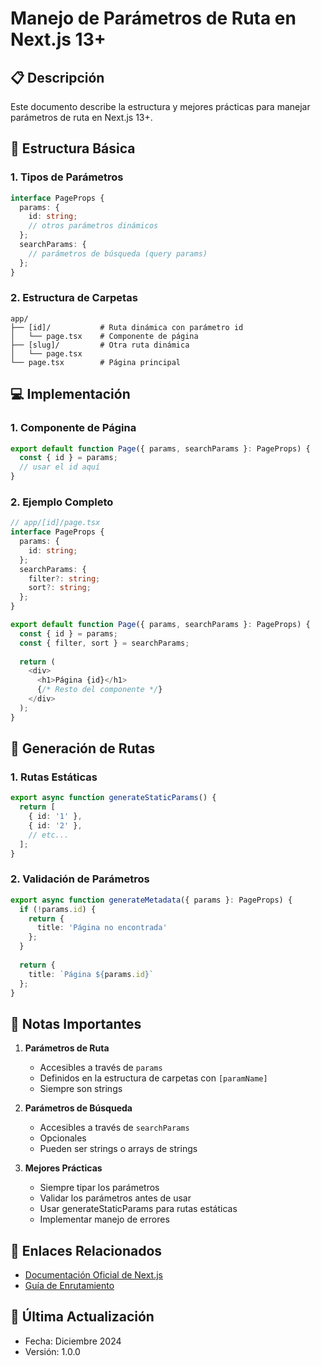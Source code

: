 # Manejo de Parámetros de Ruta en Next.js 13+

## 📋 Descripción
Este documento describe la estructura y mejores prácticas para manejar parámetros de ruta en Next.js 13+.

## 🎯 Estructura Básica

### 1. Tipos de Parámetros
```typescript
interface PageProps {
  params: {
    id: string;
    // otros parámetros dinámicos
  };
  searchParams: {
    // parámetros de búsqueda (query params)
  };
}
```

### 2. Estructura de Carpetas
```
app/
├── [id]/           # Ruta dinámica con parámetro id
│   └── page.tsx    # Componente de página
├── [slug]/         # Otra ruta dinámica
│   └── page.tsx
└── page.tsx        # Página principal
```

## 💻 Implementación

### 1. Componente de Página
```typescript
export default function Page({ params, searchParams }: PageProps) {
  const { id } = params;
  // usar el id aquí
}
```

### 2. Ejemplo Completo
```typescript
// app/[id]/page.tsx
interface PageProps {
  params: {
    id: string;
  };
  searchParams: {
    filter?: string;
    sort?: string;
  };
}

export default function Page({ params, searchParams }: PageProps) {
  const { id } = params;
  const { filter, sort } = searchParams;
  
  return (
    <div>
      <h1>Página {id}</h1>
      {/* Resto del componente */}
    </div>
  );
}
```

## 🔄 Generación de Rutas

### 1. Rutas Estáticas
```typescript
export async function generateStaticParams() {
  return [
    { id: '1' },
    { id: '2' },
    // etc...
  ];
}
```

### 2. Validación de Parámetros
```typescript
export async function generateMetadata({ params }: PageProps) {
  if (!params.id) {
    return {
      title: 'Página no encontrada'
    };
  }
  
  return {
    title: `Página ${params.id}`
  };
}
```

## 📝 Notas Importantes

1. **Parámetros de Ruta**
   - Accesibles a través de `params`
   - Definidos en la estructura de carpetas con `[paramName]`
   - Siempre son strings

2. **Parámetros de Búsqueda**
   - Accesibles a través de `searchParams`
   - Opcionales
   - Pueden ser strings o arrays de strings

3. **Mejores Prácticas**
   - Siempre tipar los parámetros
   - Validar los parámetros antes de usar
   - Usar generateStaticParams para rutas estáticas
   - Implementar manejo de errores

## 🔗 Enlaces Relacionados
- [Documentación Oficial de Next.js](https://nextjs.org/docs)
- [Guía de Enrutamiento](https://nextjs.org/docs/app/building-your-application/routing)

## 📅 Última Actualización
- Fecha: Diciembre 2024
- Versión: 1.0.0 